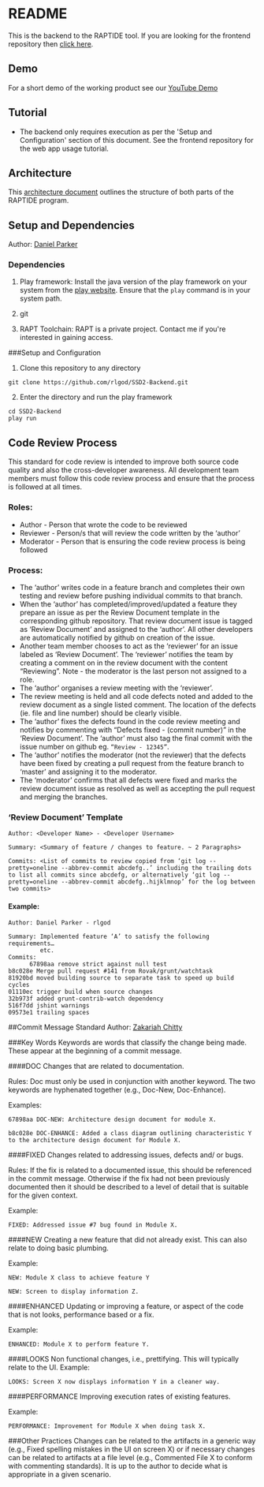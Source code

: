 README
===
This is the backend to the RAPTIDE tool. If you are looking for the frontend repository then [click here](http://github.com/rlgod/SSD2-Frontend).
## Demo
For a short demo of the working product see our [YouTube Demo](https://www.youtube.com/watch?v=FUUVBXXRfRU)
## Tutorial
* The backend only requires execution as per the 'Setup and Configuration' section of this document. See the frontend repository for the web app usage tutorial.

## Architecture
This [architecture document](https://docs.google.com/document/d/1ymm5JxymRaUHveXnVgvbNbWf8D08Hx2GNmioxPNem50/edit#heading=h.br3fwomvrzib) outlines the structure of both parts of the RAPTIDE program.
## Setup and Dependencies
Author: [Daniel Parker](mailto:dparker.tech@gmail.com)
### Dependencies
1. Play framework: Install the java version of the play framework on your system from the [play website](http://www.playframework.com). Ensure that the ```play``` command is in your system path.
2. git

3. RAPT Toolchain: RAPT is a private project. Contact me if you're interested in gaining access.

###Setup and Configuration
1. Clone this repository to any directory
```
git clone https://github.com/rlgod/SSD2-Backend.git
```
2. Enter the directory and run the play framework
```
cd SSD2-Backend
play run
```

## Code Review Process
This standard for code review is intended to improve both source code quality and also the cross-developer awareness. All development team members must follow this code review process and ensure that the process is followed at all times.

### Roles:
* Author - Person that wrote the code to be reviewed
* Reviewer - Person/s that will review the code written by the ‘author’
* Moderator - Person that is ensuring the code review process is being followed

### Process:
* The ‘author’ writes code in a feature branch and completes their own testing and review before pushing individual commits to that branch.
* When the ‘author’ has completed/improved/updated a feature they prepare an issue as per the Review Document template in the corresponding github repository. That review document issue is tagged as ‘Review Document’ and assigned to the ‘author’. All other developers are automatically notified by github on creation of the issue.
* Another team member chooses to act as the ‘reviewer’ for an issue labeled as ‘Review Document’. The ‘reviewer’ notifies the team by creating a comment on in the review document with the content “Reviewing”. Note - the moderator is the last person not assigned to a role.
* The ‘author’ organises a review meeting with the ‘reviewer’.
* The review meeting is held and all code defects noted and added to the review document as a single listed comment. The location of the defects (ie. file and line number) should be clearly visible.
* The ‘author’ fixes the defects found in the code review meeting and notifies by commenting with “Defects fixed - (commit number)” in the ‘Review Document’. The ‘author’ must also tag the final commit with the issue number on github eg. ```“Review - 12345”```.
* The ‘author’ notifies the moderator (not the reviewer) that the defects have been fixed by creating a pull request from the feature branch to ‘master’ and assigning it to the moderator.
* The ‘moderator’ confirms that all defects were fixed and marks the review document issue as resolved as well as accepting the pull request and merging the branches. 


### ‘Review Document’ Template
```
Author: <Developer Name> - <Developer Username>

Summary: <Summary of feature / changes to feature. ~ 2 Paragraphs>

Commits: <List of commits to review copied from ‘git log --pretty=oneline --abbrev-commit abcdefg..’ including the trailing dots to list all commits since abcdefg, or alternatively ‘git log --pretty=oneline --abbrev-commit abcdefg..hijklmnop’ for the log between two commits>
```

#### Example:
```
Author: Daniel Parker - rlgod

Summary: Implemented feature ‘A’ to satisfy the following requirements…
         etc.
Commits: 
      67898aa remove strict against null test
b8c028e Merge pull request #141 from Rovak/grunt/watchtask
81920bd moved building source to separate task to speed up build cycles
01110ec trigger build when source changes
32b973f added grunt-contrib-watch dependency
516f7dd jshint warnings
09573e1 trailing spaces
```

##Commit Message Standard
Author: <a href=mailto:zakwak01@gmail.com>Zakariah Chitty</a>

###Key Words
Keywords are words that classify the change being made. These appear at the beginning of a commit message. 

####DOC
Changes that are related to documentation.

Rules:
Doc must only be used in conjunction with another keyword. The two keywords are hyphenated together (e.g., Doc-New, Doc-Enhance). 

Examples: 
```
67898aa DOC-NEW: Architecture design document for module X.

b8c028e DOC-ENHANCE: Added a class diagram outlining characteristic Y to the architecture design document for Module X.
```

####FIXED
Changes related to addressing issues, defects and/ or bugs. 

Rules:
If the fix is related to a documented issue, this should be referenced in the commit message. Otherwise if the fix had not been previously documented then it should be described to a level of detail that is suitable for the given context. 

Example: 
```
FIXED: Addressed issue #7 bug found in Module X.
```

####NEW
Creating a new feature that did not already exist. This can also relate to doing basic plumbing. 

Example: 
```
NEW: Module X class to achieve feature Y

NEW: Screen to display information Z.
```

####ENHANCED
Updating or improving a feature, or aspect of the code that is not looks, performance based or a fix. 

Example: 
```
ENHANCED: Module X to perform feature Y.
```

####LOOKS
Non functional changes, i.e., prettifying. This will typically relate to the UI.
Example: 
```
LOOKS: Screen X now displays information Y in a cleaner way. 
```

####PERFORMANCE
Improving execution rates of existing features. 

Example: 
```
PERFORMANCE: Improvement for Module X when doing task X. 
```

###Other Practices
Changes can be related to the artifacts in a generic way (e.g., Fixed spelling mistakes in the UI on screen X) or if necessary changes can be related to artifacts at a file level (e.g., Commented File X to conform with commenting standards). It is up to the author to decide what is appropriate in a given scenario. 
